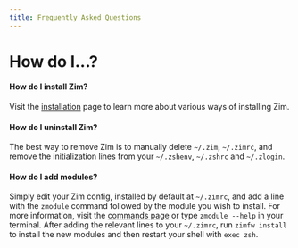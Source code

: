 ```yaml
---
title: Frequently Asked Questions
---
```


# How do I...?

#### How do I install Zim?

Visit the [installation](install) page to learn more about various ways of installing Zim. 

#### How do I uninstall Zim?

The best way to remove Zim is to manually delete `~/.zim`, `~/.zimrc`, and remove the initialization lines from your `~/.zshenv`, `~/.zshrc` and `~/.zlogin`.

#### How do I add modules?

Simply edit your Zim config, installed by default at `~/.zimrc`, and add a line with the `zmodule` command followed by the module you wish to install. For more information, visit the [commands page](commands) or type `zmodule --help` in your terminal. After adding the relevant lines to your `~/.zimrc`, run `zimfw install` to install the new modules and then restart your shell with `exec zsh`. 